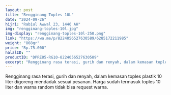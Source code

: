 ```yaml
---
layout: post
title: "Rengginang Toples 10L"
date: "2024-09-26"
hijri: "Rabiul Awwal 23, 1446 AH"
img: "rengginang-toples-10l.jpg"
img-display: "rengginang-toples-10l-250.png"
link: "https://wa.me/p/8224056527630589/6285172211985"
weight: "868gr"
price: "Rp.75.000"
halalID: ""
productID: "DPRE85-RG10-8224056527630589"
excerpt: "Rengginang rasa terasi, gurih dan renyah, dalam kemasan toples plastik 10 liter digoreng mendadak sesuai pesanan. Harga sudah termasuk toples 10 liter dan warna random tidak bisa request warna."
---
```

Rengginang rasa terasi, gurih dan renyah, dalam kemasan toples plastik 10 liter digoreng mendadak sesuai pesanan. Harga sudah termasuk toples 10 liter dan warna random tidak bisa request warna.
